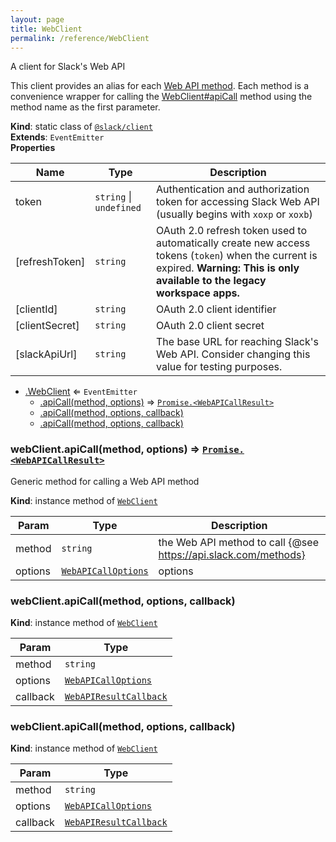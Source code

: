 ```yaml
---
layout: page
title: WebClient
permalink: /reference/WebClient
---
```

A client for Slack's Web API

This client provides an alias for each [Web API method](https://api.slack.com/methods). Each method is
a convenience wrapper for calling the [WebClient#apiCall](WebClient#apiCall) method using the method name as the first parameter.

**Kind**: static class of [<code>@slack/client</code>](#module_@slack/client)  
**Extends**: <code>EventEmitter</code>  
**Properties**

| Name | Type | Description |
| --- | --- | --- |
| token | <code>string</code> \| <code>undefined</code> | Authentication and authorization token for accessing Slack Web API (usually begins with `xoxp` or `xoxb`) |
| [refreshToken] | <code>string</code> | OAuth 2.0 refresh token used to automatically create new access tokens (`token`) when the current is expired. __Warning: This is only available to the legacy workspace apps.__ |
| [clientId] | <code>string</code> | OAuth 2.0 client identifier |
| [clientSecret] | <code>string</code> | OAuth 2.0 client secret |
| [slackApiUrl] | <code>string</code> | The base URL for reaching Slack's Web API. Consider changing this value for testing purposes. |


* [.WebClient](#module_@slack/client.WebClient) ⇐ <code>EventEmitter</code>
    * [.apiCall(method, options)](#module_@slack/client.WebClient+apiCall) ⇒ [<code>Promise.&lt;WebAPICallResult&gt;</code>](#module_@slack/client.WebAPICallResult)
    * [.apiCall(method, options, callback)](#module_@slack/client.WebClient+apiCall)
    * [.apiCall(method, options, callback)](#module_@slack/client.WebClient+apiCall)

<a name="module_@slack/client.WebClient+apiCall"></a>

### webClient.apiCall(method, options) ⇒ [<code>Promise.&lt;WebAPICallResult&gt;</code>](#module_@slack/client.WebAPICallResult)
Generic method for calling a Web API method

**Kind**: instance method of [<code>WebClient</code>](#module_@slack/client.WebClient)  

| Param | Type | Description |
| --- | --- | --- |
| method | <code>string</code> | the Web API method to call {@see https://api.slack.com/methods} |
| options | [<code>WebAPICallOptions</code>](#module_@slack/client.WebAPICallOptions) | options |

<a name="module_@slack/client.WebClient+apiCall"></a>

### webClient.apiCall(method, options, callback)
**Kind**: instance method of [<code>WebClient</code>](#module_@slack/client.WebClient)  

| Param | Type |
| --- | --- |
| method | <code>string</code> | 
| options | [<code>WebAPICallOptions</code>](#module_@slack/client.WebAPICallOptions) | 
| callback | [<code>WebAPIResultCallback</code>](#module_@slack/client.WebAPIResultCallback) | 

<a name="module_@slack/client.WebClient+apiCall"></a>

### webClient.apiCall(method, options, callback)
**Kind**: instance method of [<code>WebClient</code>](#module_@slack/client.WebClient)  

| Param | Type |
| --- | --- |
| method | <code>string</code> | 
| options | [<code>WebAPICallOptions</code>](#module_@slack/client.WebAPICallOptions) | 
| callback | [<code>WebAPIResultCallback</code>](#module_@slack/client.WebAPIResultCallback) | 

